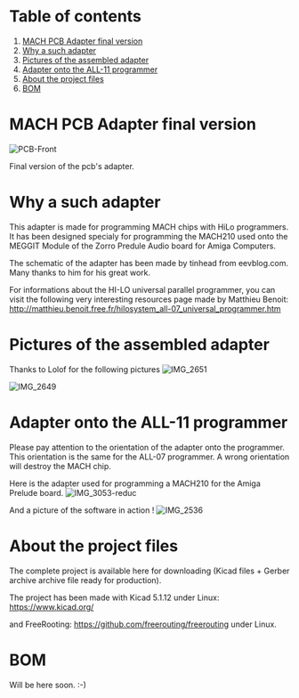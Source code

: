 # Table of contents
1. [MACH PCB Adapter final version](#MACH-PCB-Adapter)
2. [Why a such adapter](#Why-a-such-adapter)
3. [Pictures of the assembled adapter](#Pictures)
4. [Adapter onto the ALL-11 programmer](#Adapter-onto-the-ALL-Lab3-programmer)
5. [About the project files](#About-the-project-files)
6. [BOM](#BOM)


# MACH PCB Adapter final version <a name="MACH-PCB-Adapter"></a>

![PCB-Front](https://user-images.githubusercontent.com/80821708/202574285-531f18d1-5516-402e-ab55-a56485f13b92.png)

Final version of the pcb's adapter.

# Why a such adapter <a name="Why-a-such-adapter"></a>
This adapter is made for programming MACH chips with HiLo programmers. It has been designed specialy for programming the MACH210 used onto the MEGGIT Module of the Zorro Predule Audio board for Amiga Computers.

The schematic of the adapter has been made by tinhead from eevblog.com. Many thanks to him for his great work.

For informations about the HI-LO universal parallel programmer, you can visit the following very interesting resources page made by Matthieu Benoit:
http://matthieu.benoit.free.fr/hilosystem_all-07_universal_programmer.htm


# Pictures of the assembled adapter <a name="Pictures"></a>
Thanks to Lolof for the following pictures
![IMG_2651](https://user-images.githubusercontent.com/80821708/210116885-259e9300-7596-43a1-a419-6d15f55e6e42.jpg)

![IMG_2649](https://user-images.githubusercontent.com/80821708/210117119-f3bfe88e-e814-48a1-95f8-e56985fac8d9.jpg)


# Adapter onto the ALL-11 programmer <a name="Adapter-onto-the-ALL-Lab3-programmer"></a>
Please pay attention to the orientation of the adapter onto the programmer. This orientation is the same for the ALL-07 programmer.
A wrong orientation will destroy the MACH chip.

Here is the adapter used for programming a MACH210 for the Amiga Prelude board.
![IMG_3053-reduc](https://user-images.githubusercontent.com/80821708/210118731-970982cf-ae43-4902-892c-2062c8205040.jpg)

And a picture of the software in action !
![IMG_2536](https://user-images.githubusercontent.com/80821708/210118881-bd16d831-c185-4a89-8f06-48e049256196.jpg)



# About the project files <a name="About-the-project-files"></a>
The complete project is available here for downloading (Kicad files + Gerber archive archive file ready for production).

The project has been made with Kicad 5.1.12 under Linux: https://www.kicad.org/

and FreeRooting: https://github.com/freerouting/freerouting under Linux.

# BOM <a name="BOM"></a>
Will be here soon. :-)


